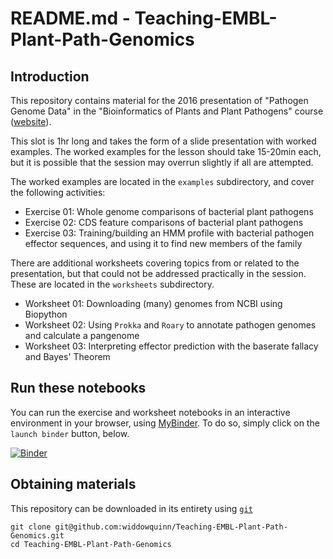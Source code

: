 # README.md - Teaching-EMBL-Plant-Path-Genomics

## Introduction

This repository contains material for the 2016 presentation of "Pathogen Genome Data" in the "Bioinformatics of Plants and Plant Pathogens" course ([website](http://www.ebi.ac.uk/training/events/2016/bioinformatics-plants-and-plant-pathogens-2016)).

This slot is 1hr long and takes the form of a slide presentation with worked examples. The worked examples for the lesson should take 15-20min each, but it is possible that the session may overrun slightly if all are attempted.

The worked examples are located in the `examples` subdirectory, and cover the following activities:

* Exercise 01: Whole genome comparisons of bacterial plant pathogens
* Exercise 02: CDS feature comparisons of bacterial plant pathogens
* Exercise 03: Training/building an HMM profile with bacterial pathogen effector sequences, and using it to find new members of the family

There are additional worksheets covering topics from or related to the presentation, but that could not be addressed practically in the session. These are located in the `worksheets` subdirectory.

* Worksheet 01: Downloading (many) genomes from NCBI using Biopython
* Worksheet 02: Using `Prokka` and `Roary` to annotate pathogen genomes and calculate a pangenome
* Worksheet 03: Interpreting effector prediction with the baserate fallacy and Bayes' Theorem

## Run these notebooks

You can run the exercise and worksheet notebooks in an interactive environment in your browser, using [MyBinder](http://mybinder.org). To do so, simply click on the `launch binder` button, below.

[![Binder](http://mybinder.org/badge.svg)](http://mybinder.org/repo/widdowquinn/Teaching-EMBL-Plant-Path-Genomics)


## Obtaining materials

This repository can be downloaded in its entirety using [`git`](http://blog.scottlowe.org/2015/01/14/non-programmer-git-intro/)

```
git clone git@github.com:widdowquinn/Teaching-EMBL-Plant-Path-Genomics.git
cd Teaching-EMBL-Plant-Path-Genomics
```
